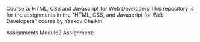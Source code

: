 Coursera: HTML, CSS and Javascript for Web Developers
This repository is for the assignments in the "HTML, CSS, and Javascript for Web Developers" course by Yaakov Chaikin.

Assignments
Module2 Assignment:
